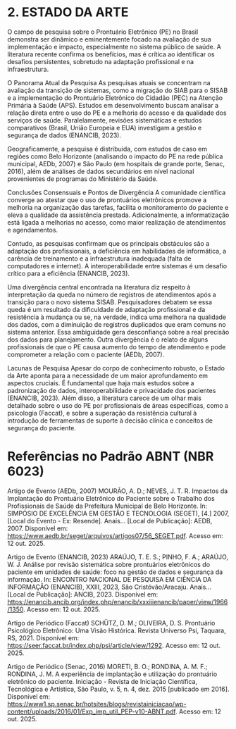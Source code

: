 # 2. ESTADO DA ARTE

O campo de pesquisa sobre o Prontuário Eletrônico (PE) no Brasil demonstra ser dinâmico e eminentemente focado na avaliação de sua implementação e impacto, especialmente no sistema público de saúde. A literatura recente confirma os benefícios, mas é crítica ao identificar os desafios persistentes, sobretudo na adaptação profissional e na infraestrutura.

O Panorama Atual da Pesquisa
As pesquisas atuais se concentram na avaliação da transição de sistemas, como a migração do SIAB para o SISAB e a implementação do Prontuário Eletrônico do Cidadão (PEC) na Atenção Primária à Saúde (APS). Estudos em desenvolvimento buscam analisar a relação direta entre o uso do PE e a melhoria do acesso e da qualidade dos serviços de saúde. Paralelamente, revisões sistemáticas e estudos comparativos (Brasil, União Europeia e EUA) investigam a gestão e segurança de dados (ENANCIB, 2023).

Geograficamente, a pesquisa é distribuída, com estudos de caso em regiões como Belo Horizonte (analisando o impacto do PE na rede pública municipal, AEDb, 2007) e São Paulo (em hospitais de grande porte, Senac, 2016), além de análises de dados secundários em nível nacional provenientes de programas do Ministério da Saúde.

Conclusões Consensuais e Pontos de Divergência
A comunidade científica converge ao atestar que o uso de prontuários eletrônicos promove a melhoria na organização das tarefas, facilita o monitoramento do paciente e eleva a qualidade da assistência prestada. Adicionalmente, a informatização está ligada a melhorias no acesso, como maior realização de atendimentos e agendamentos.

Contudo, as pesquisas confirmam que os principais obstáculos são a adaptação dos profissionais, a deficiência em habilidades de informática, a carência de treinamento e a infraestrutura inadequada (falta de computadores e internet). A interoperabilidade entre sistemas é um desafio crítico para a eficiência (ENANCIB, 2023).

Uma divergência central encontrada na literatura diz respeito à interpretação da queda no número de registros de atendimentos após a transição para o novo sistema SISAB. Pesquisadores debatem se essa queda é um resultado da dificuldade de adaptação profissional e da resistência à mudança ou se, na verdade, indica uma melhora na qualidade dos dados, com a diminuição de registros duplicados que eram comuns no sistema anterior. Essa ambiguidade gera desconfiança sobre a real precisão dos dados para planejamento. Outra divergência é o relato de alguns profissionais de que o PE causa aumento do tempo de atendimento e pode comprometer a relação com o paciente (AEDb, 2007).

Lacunas de Pesquisa
Apesar do corpo de conhecimento robusto, o Estado da Arte aponta para a necessidade de um maior aprofundamento em aspectos cruciais. É fundamental que haja mais estudos sobre a padronização de dados, interoperabilidade e privacidade dos pacientes (ENANCIB, 2023). Além disso, a literatura carece de um olhar mais detalhado sobre o uso do PE por profissionais de áreas específicas, como a psicologia (Faccat), e sobre a superação da resistência cultural à introdução de ferramentas de suporte à decisão clínica e conceitos de segurança do paciente.

# Referências no Padrão ABNT (NBR 6023)
Artigo de Evento (AEDb, 2007)
MOURÃO, A. D.; NEVES, J. T. R. Impactos da Implantação do Prontuário Eletrônico do Paciente sobre o Trabalho dos Profissionais de Saúde da Prefeitura Municipal de Belo Horizonte. In: SIMPÓSIO DE EXCELÊNCIA EM GESTÃO E TECNOLOGIA (SEGET), [4.] 2007, [Local do Evento - Ex: Resende]. Anais... [Local de Publicação]: AEDB, 2007. Disponível em: https://www.aedb.br/seget/arquivos/artigos07/56_SEGET.pdf. Acesso em: 12 out. 2025.

Artigo de Evento (ENANCIB, 2023)
ARAÚJO, T. E. S.; PINHO, F. A.; ARAÚJO, W. J. Análise por revisão sistemática sobre prontuários eletrônicos do paciente em unidades de saúde: foco na gestão de dados e segurança da informação. In: ENCONTRO NACIONAL DE PESQUISA EM CIÊNCIA DA INFORMAÇÃO (ENANCIB), XXIII, 2023, São Cristóvão/Aracaju. Anais... [Local de Publicação]: ANCIB, 2023. Disponível em: https://enancib.ancib.org/index.php/enancib/xxxiiienancib/paper/view/1966/1350. Acesso em: 12 out. 2025.

Artigo de Periódico (Faccat)
SCHÜTZ, D. M.; OLIVEIRA, D. S. Prontuário Psicológico Eletrônico: Uma Visão Histórica. Revista Universo Psi, Taquara, RS, 2021. Disponível em: https://seer.faccat.br/index.php/psi/article/view/1292. Acesso em: 12 out. 2025.

Artigo de Periódico (Senac, 2016)
MORETI, B. O.; RONDINA, A. M. F.; RONDINA, J. M. A experiência de implantação e utilização do prontuário eletrônico do paciente. Iniciação - Revista de Iniciação Científica, Tecnológica e Artística, São Paulo, v. 5, n. 4, dez. 2015 [publicado em 2016]. Disponível em: https://www1.sp.senac.br/hotsites/blogs/revistainiciacao/wp-content/uploads/2016/01/Exp_imp_util_PEP-v10-ABNT.pdf. Acesso em: 12 out. 2025.
